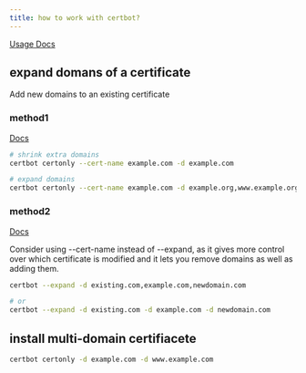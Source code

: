 ```yaml
---
title: how to work with certbot?
---
```


[Usage Docs](https://eff-certbot.readthedocs.io/en/latest/using.html)

## expand domans of a certificate

Add new domains to an existing certificate

### method1

[Docs](https://eff-certbot.readthedocs.io/en/latest/using.html#changing-a-certificate-s-domains)

```bash
# shrink extra domains
certbot certonly --cert-name example.com -d example.com

# expand domains
certbot certonly --cert-name example.com -d example.org,www.example.org
```

### method2

[Docs](https://eff-certbot.readthedocs.io/en/latest/using.html#re-creating-and-updating-existing-certificates)

Consider using --cert-name instead of --expand, as it gives more control over which certificate is modified and it lets you remove domains as well as adding them.

```bash
certbot --expand -d existing.com,example.com,newdomain.com

# or
certbot --expand -d existing.com -d example.com -d newdomain.com
```

## install multi-domain certifiacete

```bash
certbot certonly -d example.com -d www.example.com
```
